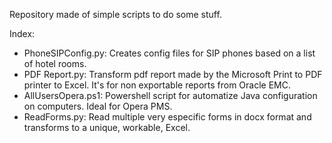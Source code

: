 Repository made of simple scripts to do some stuff. 

Index:
 - PhoneSIPConfig.py: Creates config files for SIP phones based on a list of hotel rooms.
 - PDF Report.py: Transform pdf report made by the Microsoft Print to PDF printer to Excel. It's for non exportable reports from Oracle EMC.
 - AllUsersOpera.ps1: Powershell script for automatize Java configuration on computers. Ideal for Opera PMS.
 - ReadForms.py: Read multiple very especific forms in docx format and transforms to a unique, workable, Excel.
